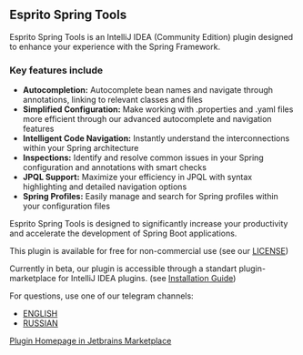 ## Esprito Spring Tools

Esprito Spring Tools is an IntelliJ IDEA (Community Edition) plugin designed to enhance your experience with the Spring Framework.

### Key features include
* **Autocompletion:** Autocomplete bean names and navigate through annotations, linking to relevant classes and files
* **Simplified Configuration:** Make working with .properties and .yaml files more efficient through our advanced autocomplete and navigation features
* **Intelligent Code Navigation:** Instantly understand the interconnections within your Spring architecture
* **Inspections:** Identify and resolve common issues in your Spring configuration and annotations with smart checks
* **JPQL Support:** Maximize your efficiency in JPQL with syntax highlighting and detailed navigation options
* **Spring Profiles:** Easily manage and search for Spring profiles within your configuration files

Esprito Spring Tools is designed to significantly increase your productivity and accelerate the development of Spring Boot applications.

This plugin is available for free for non-commercial use (see our [LICENSE](https://github.com/esprito-plugin/plugin/blob/main/LICENSE.md))

Currently in beta, our plugin is accessible through a standart plugin-marketplace for IntelliJ IDEA plugins. (see [Installation Guide](https://github.com/esprito-plugin/plugin/blob/main/Installation%20Guide.md))

For questions, use one of our telegram channels:
* [ENGLISH](https://t.me/+70C48cdnvyczNTAy)
* [RUSSIAN](https://t.me/espritoplugin)

[Plugin Homepage in Jetbrains Marketplace](https://plugins.jetbrains.com/plugin/23273-esprito-spring-tools)
